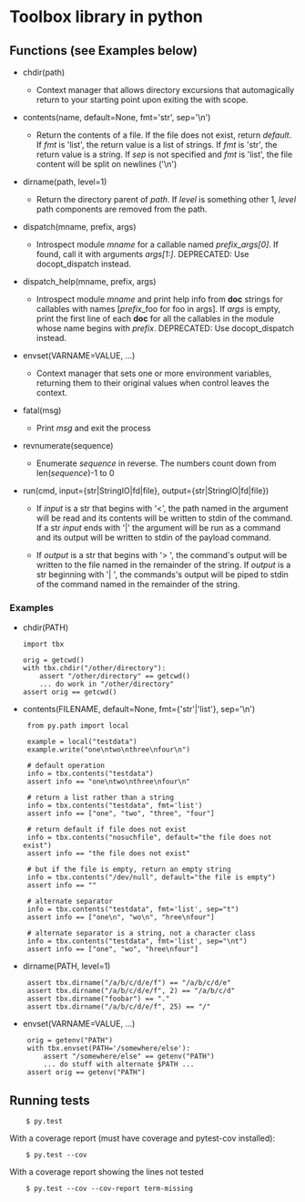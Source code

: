# Toolbox library in python

## Functions (see Examples below)

 * chdir(path)
    * Context manager that allows directory excursions that
      automagically return to your starting point upon exiting the
      with scope.

 * contents(name, default=None, fmt='str', sep='\n')
    * Return the contents of a file. If the file does not exist,
      return *default*. If *fmt* is 'list', the return value is a list
      of strings. If *fmt* is 'str', the return value is a string. If
      *sep* is not specified and *fmt* is 'list', the file content
      will be split on newlines ('\n')

 * dirname(path, level=1)
    * Return the directory parent of *path*. If *level* is something
      other 1, *level* path components are removed from the path.

 * dispatch(mname, prefix, args)
    * Introspect module *mname* for a callable named *prefix*_*args[0]*. If
      found, call it with arguments *args[1:]*. DEPRECATED: Use
      docopt_dispatch instead.

 * dispatch_help(mname, prefix, args)
    * Introspect module *mname* and print help info from __doc__
      strings for callables with names [*prefix*_foo for foo in args].
      If *args* is empty, print the first line of each __doc__ for all
      the callables in the module whose name begins with *prefix*.
      DEPRECATED: Use docopt_dispatch instead.

 * envset(VARNAME=VALUE, ...)
    * Context manager that sets one or more environment variables,
      returning them to their original values when control leaves the
      context.

 * fatal(msg)
    * Print *msg* and exit the process

 * revnumerate(sequence)
    * Enumerate *sequence* in reverse. The numbers count down from
      len(*sequence*)-1 to 0

 * run(cmd, input={str|StringIO|fd|file},
            output={str|StringIO|fd|file})

    * If *input* is a str that begins with '<', the path named in the
      argument will be read and its contents will be written to stdin of
      the command. If a str *input* ends with '|' the argument will be run
      as a command and its output will be written to stdin of the payload
      command.

    * If *output* is a str that begins with '> ', the command's output will
      be written to the file named in the remainder of the string. If
      *output* is a str beginning with '| ', the commands's output will be
      piped to stdin of the command named in the remainder of the string.


### Examples

  * chdir(PATH)

        import tbx

        orig = getcwd()
        with tbx.chdir("/other/directory"):
            assert "/other/directory" == getcwd()
            ... do work in "/other/directory"
        assert orig == getcwd()


 * contents(FILENAME, default=None, fmt={'str'|'list'}, sep='\n')

        from py.path import local

        example = local("testdata")
        example.write("one\ntwo\nthree\nfour\n")

        # default operation
        info = tbx.contents("testdata")
        assert info == "one\ntwo\nthree\nfour\n"

        # return a list rather than a string
        info = tbx.contents("testdata", fmt='list')
        assert info == ["one", "two", "three", "four"]

        # return default if file does not exist
        info = tbx.contents("nosuchfile", default="the file does not exist")
        assert info == "the file does not exist"

        # but if the file is empty, return an empty string
        info = tbx.contents("/dev/null", default="the file is empty")
        assert info == ""

        # alternate separator
        info = tbx.contents("testdata", fmt='list', sep="t")
        assert info == ["one\n", "wo\n", "hree\nfour"]

        # alternate separator is a string, not a character class
        info = tbx.contents("testdata", fmt='list', sep="\nt")
        assert info == ["one", "wo", "hree\nfour"]


 * dirname(PATH, level=1)

        assert tbx.dirname("/a/b/c/d/e/f") == "/a/b/c/d/e"
        assert tbx.dirname("/a/b/c/d/e/f", 2) == "/a/b/c/d"
        assert tbx.dirname("foobar") == "."
        assert tbx.dirname("/a/b/c/d/e/f", 25) == "/"


 * envset(VARNAME=VALUE, ...)

        orig = getenv("PATH")
        with tbx.envset(PATH='/somewhere/else'):
            assert "/somewhere/else" == getenv("PATH")
            ... do stuff with alternate $PATH ...
        assert orig == getenv("PATH")


## Running tests

        $ py.test

With a coverage report (must have coverage and pytest-cov installed):

        $ py.test --cov

With a coverage report showing the lines not tested

        $ py.test --cov --cov-report term-missing
